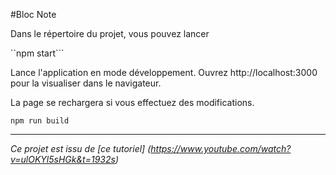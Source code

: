 #Bloc Note

Dans le répertoire du projet, vous pouvez lancer

``npm start```

Lance l'application en mode développement.
Ouvrez http://localhost:3000 pour la visualiser dans le navigateur.

La page se rechargera si vous effectuez des modifications.

``npm run build``

-----------------
*Ce projet est issu de [ce tutoriel] (https://www.youtube.com/watch?v=ulOKYl5sHGk&t=1932s)*
